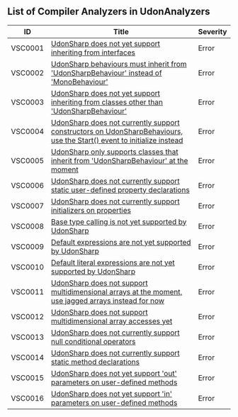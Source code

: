 ## List of Compiler Analyzers in UdonAnalyzers

| ID      | Title                                                                                                                                 | Severity | 
| ------- | ------------------------------------------------------------------------------------------------------------------------------------- | -------- | 
| VSC0001 | [UdonSharp does not yet support inheriting from interfaces](./VSC0001.md)                                                             | Error    | 
| VSC0002 | [UdonSharp behaviours must inherit from 'UdonSharpBehaviour' instead of 'MonoBehaviour'](./VSC0002.md)                                | Error    | 
| VSC0003 | [UdonSharp does not yet support inheriting from classes other than 'UdonSharpBehaviour'](./VSC0003.md)                                | Error    | 
| VSC0004 | [UdonSharp does not currently support constructors on UdonSharpBehaviours, use the Start() event to initialize instead](./VSC0004.md) | Error    | 
| VSC0005 | [UdonSharp only supports classes that inherit from 'UdonSharpBehaviour' at the moment](./VSC0005.md)                                  | Error    | 
| VSC0006 | [UdonSharp does not currently support static user-defined property declarations](./VSC0006.md)                                        | Error    | 
| VSC0007 | [UdonSharp does not currently support initializers on properties](./VSC0007.md)                                                       | Error    | 
| VSC0008 | [Base type calling is not yet supported by UdonSharp](./VSC0008.md)                                                                   | Error    | 
| VSC0009 | [Default expressions are not yet supported by UdonSharp](./VSC0009.md)                                                                | Error    | 
| VSC0010 | [Default literal expressions are not yet supported by UdonSharp](./VSC0010.md)                                                        | Error    | 
| VSC0011 | [UdonSharp does not support multidimensional arrays at the moment, use jagged arrays instead for now](./VSC0011.md)                   | Error    | 
| VSC0012 | [UdonSharp does not support multidimensional array accesses yet](./VSC0012.md)                                                        | Error    | 
| VSC0013 | [UdonSharp does not currently support null conditional operators](./VSC0013.md)                                                       | Error    | 
| VSC0014 | [UdonSharp does not currently support static method declarations](./VSC0014.md)                                                       | Error    | 
| VSC0015 | [UdonSharp does not yet support 'out' parameters on user-defined methods](./VSC0015.md)                                               | Error    | 
| VSC0016 | [UdonSharp does not yet support 'in' parameters on user-defined methods](./VSC0016.md)                                                | Error    | 


